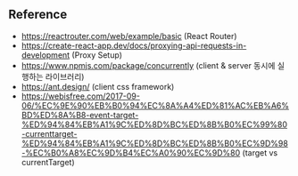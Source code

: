 ## Reference

- https://reactrouter.com/web/example/basic (React Router)
- https://create-react-app.dev/docs/proxying-api-requests-in-development (Proxy Setup)
- https://www.npmjs.com/package/concurrently (client & server 동시에 실행하는 라이브러리)
- https://ant.design/ (client css framework)
- https://webisfree.com/2017-09-06/%EC%9E%90%EB%B0%94%EC%8A%A4%ED%81%AC%EB%A6%BD%ED%8A%B8-event-target-%ED%94%84%EB%A1%9C%ED%8D%BC%ED%8B%B0%EC%99%80-currenttarget-%ED%94%84%EB%A1%9C%ED%8D%BC%ED%8B%B0%EC%9D%98-%EC%B0%A8%EC%9D%B4%EC%A0%90%EC%9D%80 (target vs currentTarget)
